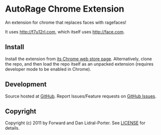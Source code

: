 # AutoRage Chrome Extension

An extension for chrome that replaces faces with ragefaces!

It uses http://f7u12rl.com, which itself uses http://face.com.

## Install

Install the extension from [its Chrome web store page](https://chrome.google.com/webstore/detail/dcobnmipjngdeelkdmmaklagncemdmcn). Alternatively, clone the repo, and then load the repo itself as an unpacked extension (requires developer mode to be enabled in Chrome).

## Development

Source hosted at [GitHub](http://github.com/aperiodic/autorage).
Report Issues/Feature requests on [GitHub Issues](http://github.com/aperiodic/autorage/issues).

## Copyright

Copyright (c) 2011 by Forward and Dan Lidral-Porter. See [LICENSE](https://github.com/aperiodic/autorage/blob/master/LICENSE) for details.
